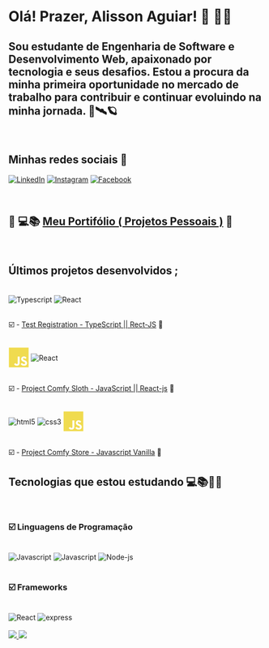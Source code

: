 # Olá! Prazer, Alisson Aguiar! 🤙 🧑‍💻

## Sou estudante de Engenharia de Software e Desenvolvimento Web, apaixonado por tecnologia e seus desafios. Estou a procura da minha primeira oportunidade no mercado de trabalho para contribuir e continuar evoluindo na minha jornada. 🚀🛰️🪐
<br>


## Minhas redes sociais 🔗


[![LinkedIn](https://img.shields.io/badge/LinkedIn-0077B5?style=for-the-badge&logo=linkedin&logoColor=white)](https://www.linkedin.com/in/alisson-aguiars2k/)
[![Instagram](https://img.shields.io/badge/Instagram-E4405F?style=for-the-badge&logo=instagram&logoColor=white)](https://www.instagram.com/alisson_aguiars2k/)
[![Facebook](https://img.shields.io/badge/Facebook-1877F2?style=for-the-badge&logo=facebook&logoColor=white)](https://www.facebook.com/alisson.rocha.7127)

<br>

## 🧑‍ 💻📚  [Meu Portifólio ( Projetos Pessoais )](https://portifolio-alisson-aguiar.netlify.app/)  🔗

<br>

## Últimos projetos desenvolvidos ;


<br>

<div>
<img  align="center" src="https://cdn.jsdelivr.net/gh/devicons/devicon/icons/typescript/typescript-plain.svg" heigth="30" width="40"alt="Typescript">
<img  align="center" src="https://cdn.jsdelivr.net/gh/devicons/devicon/icons/react/react-original-wordmark.svg" heigth="30" width="40"alt="React">
</div>

<br>

☑️ - [Test Registration - TypeScript || Rect-JS](https://react-js-test-registration.netlify.app/) 🔗

<br>

<div><img  align="center" src="https://raw.githubusercontent.com/devicons/devicon/master/icons/javascript/javascript-plain.svg" heigth="30" width="40"alt="Javascript">
<img  align="center" src="https://cdn.jsdelivr.net/gh/devicons/devicon/icons/react/react-original-wordmark.svg" heigth="30" width="40"alt="React">
</div>

<br>

☑️ - [Project Comfy Sloth - JavaScript || React-js](https://react-js-comfy-sloth.netlify.app/) 🔗

<br>

<div><img  align="center" src="https://cdn.jsdelivr.net/gh/devicons/devicon/icons/html5/html5-original-wordmark.svg" heigth="30" width="40"alt="html5">
<img  align="center" src="https://cdn.jsdelivr.net/gh/devicons/devicon/icons/css3/css3-original-wordmark.svg" heigth="30" width="40"alt="css3">
<img  align="center" src="https://raw.githubusercontent.com/devicons/devicon/master/icons/javascript/javascript-plain.svg" heigth="30" width="40"alt="Javascript">
</div>

<br>

 ☑️ - [Project Comfy Store - Javascript Vanilla](https://alisson-aguiars2k.github.io/comfy-store/) 🔗


## Tecnologias que estou estudando 💻📚💙🧡



<div style="display: inline_block, padding: 10px " ><br>

### ☑️ Linguagens de Programação

<br>
    <img  align="center" src="https://cdn.jsdelivr.net/gh/devicons/devicon/icons/javascript/javascript-original.svg" heigth="30" width="40"alt="Javascript">
    <img  align="center" src="https://cdn.jsdelivr.net/gh/devicons/devicon/icons/typescript/typescript-original.svg" heigth="30" width="40"alt="Javascript">
    <img  align="center" src="https://cdn.jsdelivr.net/gh/devicons/devicon/icons/nodejs/nodejs-plain.svg" heigth="30" width="40"alt="Node-js">
    
</div>
<div style="display: inline_block"><br>

### ☑️ Frameworks

<br>
    <img  align="center" src="https://cdn.jsdelivr.net/gh/devicons/devicon/icons/react/react-original-wordmark.svg" heigth="30" width="40"alt="React">
    <img  align="center" src="https://cdn.jsdelivr.net/gh/devicons/devicon/icons/express/express-original.svg" heigth="30" width="40"alt="express">
</div>

<br>

<div>
    <a href="https://github.com/alisson-aguiars2k">
    <img height="180em" src="https://github-readme-stats.vercel.app/api?username=alisson-aguiars2k&show_icons==true&theme=dracula&inclue_all_commits=true&count_private=true">
    <img height="180em" src="https://github-readme-stats.vercel.app/api/top-langs/?username=alisson-aguiars2k&layout=compact&langs_count=16&theme=dracula">
    </a>
</div>


